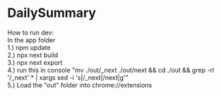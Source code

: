 # DailySummary
How to run dev:  
In the app folder  
1.) npm update  
2.) npx next build  
3.) npx next export  
4.) run this in console "mv ./out/_next ./out/next && cd ./out && grep -rl '/_next' * | xargs sed -i 's|/_next|/next|g'"  
5.) Load the "out" folder into chrome://extensions  
  
